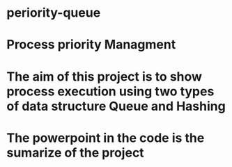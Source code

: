 # periority-queue
# Process priority Managment

# The aim of this project is to show process execution using two types of data structure Queue and Hashing
# The powerpoint in the code is the sumarize of the project
